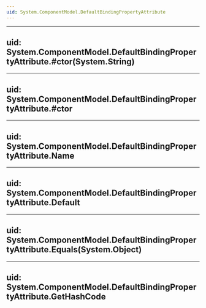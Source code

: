```yaml
---
uid: System.ComponentModel.DefaultBindingPropertyAttribute
---
```


---
uid: System.ComponentModel.DefaultBindingPropertyAttribute.#ctor(System.String)
---

---
uid: System.ComponentModel.DefaultBindingPropertyAttribute.#ctor
---

---
uid: System.ComponentModel.DefaultBindingPropertyAttribute.Name
---

---
uid: System.ComponentModel.DefaultBindingPropertyAttribute.Default
---

---
uid: System.ComponentModel.DefaultBindingPropertyAttribute.Equals(System.Object)
---

---
uid: System.ComponentModel.DefaultBindingPropertyAttribute.GetHashCode
---

